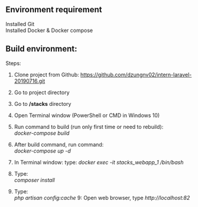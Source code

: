 ## Environment requirement
Installed Git<br />
Installed Docker & Docker compose

## Build environment:
Steps:
1. Clone project from Github: https://github.com/dzungnv02/intern-laravel-20190716.git
2. Go to project directory
3. Go to <strong>/stacks</strong> directory
4. Open Terminal window (PowerShell or CMD in Windows 10)
4. Run command to build (run only first time or need to rebuild): <br />
<i>docker-compose build</i>

5. After build command, run command:<br />
<i>docker-compose up -d</i>

6. In Terminal window: type: <i>docker exec -it stacks_webapp_1 /bin/bash</i>
7. Type: <br /><i>composer install</i>
8. Type: <br /><i>php artisan config:cache</i>
9: Open web browser, type <i>http://localhost:82</i>
